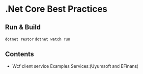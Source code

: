# .Net Core Best Practices

## Run & Build

`dotnet restor`
`dotnet watch run`

## Contents

* Wcf client service Examples Services:(Uyumsoft and EFinans)
